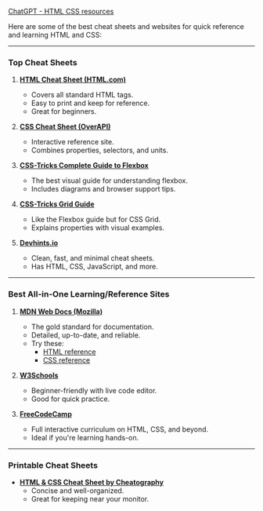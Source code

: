 [ChatGPT - HTML CSS resources](https://chatgpt.com/share/6885b523-1630-800d-a6be-a2ecfcdaf714)

Here are some of the best cheat sheets and websites for quick reference and learning HTML and CSS:

---

### Top Cheat Sheets

1. **[HTML Cheat Sheet (HTML.com)](https://html.com/wp-content/uploads/html-cheat-sheet.pdf)**
    - Covers all standard HTML tags.
    - Easy to print and keep for reference.
    - Great for beginners.
        
2. **[CSS Cheat Sheet (OverAPI)](https://overapi.com/css)**
    - Interactive reference site.
    - Combines properties, selectors, and units.
        
3. **[CSS-Tricks Complete Guide to Flexbox](https://css-tricks.com/snippets/css/a-guide-to-flexbox/)**
    - The best visual guide for understanding flexbox.
    - Includes diagrams and browser support tips.
        
4. **[CSS-Tricks Grid Guide](https://css-tricks.com/snippets/css/complete-guide-grid/)**
    - Like the Flexbox guide but for CSS Grid.
    - Explains properties with visual examples.
        
5. **[Devhints.io](https://devhints.io/)**
    - Clean, fast, and minimal cheat sheets.
    - Has HTML, CSS, JavaScript, and more.
        

---

### Best All-in-One Learning/Reference Sites

1. **[MDN Web Docs (Mozilla)](https://developer.mozilla.org/)**
    - The gold standard for documentation.
    - Detailed, up-to-date, and reliable.
    - Try these:
        - [HTML reference](https://developer.mozilla.org/en-US/docs/Web/HTML/Element)
        - [CSS reference](https://developer.mozilla.org/en-US/docs/Web/CSS/Reference)
            
2. **[W3Schools](https://www.w3schools.com/)**
    - Beginner-friendly with live code editor.
    - Good for quick practice.
        
3. **[FreeCodeCamp](https://www.freecodecamp.org/)**
    - Full interactive curriculum on HTML, CSS, and beyond.
    - Ideal if you're learning hands-on.
        

---

### Printable Cheat Sheets

- **[HTML & CSS Cheat Sheet by Cheatography](https://cheatography.com/davechild/cheat-sheets/html-and-css/pdf/)**
    - Concise and well-organized.
    - Great for keeping near your monitor.